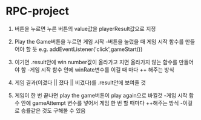 # RPC-project
  1. 버튼을 누르면 누른 버튼의 value값을 playerResult값으로 지정

  2. Play the Game버튼을 누르면 게임 시작
       -버튼을 눌렀을 때 게임 시작 함수를 만들어야 할 듯  e.g. addEventListener('click',gameStart())

  3. 이기면 .result안에 win number값이 올라가고 지면 올라가지 않는 함수를 만들어야 함
       -게임 시작 함수 안에 winRate변수를 이길 때 마다 ++ 해주는 방식

  4. 게임 결과(이겼다 || 졌다 || 비겼다)를 .result안에 보여줄 것

  5. 게임이 한 번 끝나면 play the game버튼이 play again으로 바뀔것
       -게임 시작 함수 안에 gameAttempt 변수를 넣어서 게임 한 번 할 때마다 ++해주는 방식
       -이걸로 승률같은 것도 구해볼 수 있음
